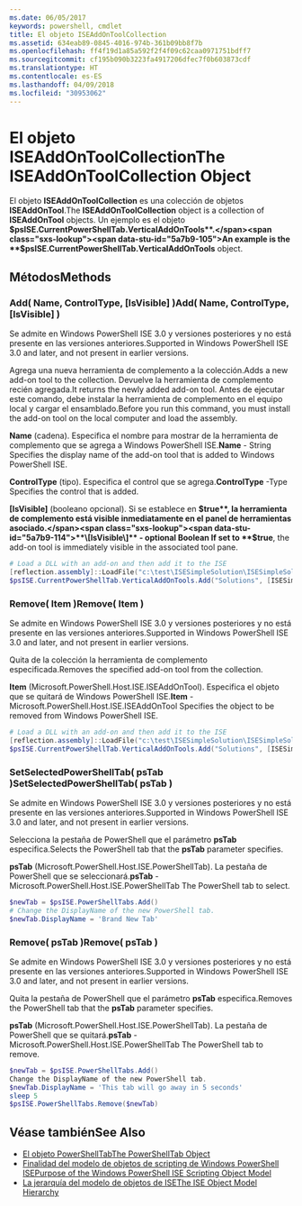 ```yaml
---
ms.date: 06/05/2017
keywords: powershell, cmdlet
title: El objeto ISEAddOnToolCollection
ms.assetid: 634eab89-0845-4016-974b-361b09bb8f7b
ms.openlocfilehash: ff4f19d1a85a592f2f4f09c62caa0971751bdff7
ms.sourcegitcommit: cf195b090b3223fa4917206dfec7f0b603873cdf
ms.translationtype: HT
ms.contentlocale: es-ES
ms.lasthandoff: 04/09/2018
ms.locfileid: "30953062"
---
```

# <a name="the-iseaddontoolcollection-object"></a><span data-ttu-id="5a7b9-103">El objeto ISEAddOnToolCollection</span><span class="sxs-lookup"><span data-stu-id="5a7b9-103">The ISEAddOnToolCollection Object</span></span>

<span data-ttu-id="5a7b9-104">El objeto **ISEAddOnToolCollection** es una colección de objetos **ISEAddOnTool**.</span><span class="sxs-lookup"><span data-stu-id="5a7b9-104">The **ISEAddOnToolCollection** object is a collection of **ISEAddOnTool** objects.</span></span> <span data-ttu-id="5a7b9-105">Un ejemplo es el objeto **$psISE.CurrentPowerShellTab.VerticalAddOnTools**.</span><span class="sxs-lookup"><span data-stu-id="5a7b9-105">An example is the **$psISE.CurrentPowerShellTab.VerticalAddOnTools** object.</span></span>

## <a name="methods"></a><span data-ttu-id="5a7b9-106">Métodos</span><span class="sxs-lookup"><span data-stu-id="5a7b9-106">Methods</span></span>

### <a name="add-name-controltype-isvisible-"></a><span data-ttu-id="5a7b9-107">Add\( Name, ControlType, \[IsVisible\] \)</span><span class="sxs-lookup"><span data-stu-id="5a7b9-107">Add\( Name, ControlType, \[IsVisible\] \)</span></span>

<span data-ttu-id="5a7b9-108">Se admite en Windows PowerShell ISE 3.0 y versiones posteriores y no está presente en las versiones anteriores.</span><span class="sxs-lookup"><span data-stu-id="5a7b9-108">Supported in Windows PowerShell ISE 3.0 and later, and not present in earlier versions.</span></span>

<span data-ttu-id="5a7b9-109">Agrega una nueva herramienta de complemento a la colección.</span><span class="sxs-lookup"><span data-stu-id="5a7b9-109">Adds a new add-on tool to the collection.</span></span> <span data-ttu-id="5a7b9-110">Devuelve la herramienta de complemento recién agregada.</span><span class="sxs-lookup"><span data-stu-id="5a7b9-110">It returns the newly added add-on tool.</span></span> <span data-ttu-id="5a7b9-111">Antes de ejecutar este comando, debe instalar la herramienta de complemento en el equipo local y cargar el ensamblado.</span><span class="sxs-lookup"><span data-stu-id="5a7b9-111">Before you run this command, you must install the add-on tool on the local computer and load the assembly.</span></span>

<span data-ttu-id="5a7b9-112">**Name** (cadena). Especifica el nombre para mostrar de la herramienta de complemento que se agrega a Windows PowerShell ISE.</span><span class="sxs-lookup"><span data-stu-id="5a7b9-112">**Name** - String Specifies the display name of the add-on tool that is added to Windows PowerShell ISE.</span></span>

<span data-ttu-id="5a7b9-113">**ControlType** (tipo). Especifica el control que se agrega.</span><span class="sxs-lookup"><span data-stu-id="5a7b9-113">**ControlType** -Type Specifies the control that is added.</span></span>

<span data-ttu-id="5a7b9-114">**\[IsVisible\]** (booleano opcional). Si se establece en **$true**, la herramienta de complemento está visible inmediatamente en el panel de herramientas asociado.</span><span class="sxs-lookup"><span data-stu-id="5a7b9-114">**\[IsVisible\]** - optional Boolean If set to **$true**, the add-on tool is immediately visible in the associated tool pane.</span></span>

```powershell
# Load a DLL with an add-on and then add it to the ISE
[reflection.assembly]::LoadFile("c:\test\ISESimpleSolution\ISESimpleSolution.dll")
$psISE.CurrentPowerShellTab.VerticalAddOnTools.Add("Solutions", [ISESimpleSolution.Solution], $true)
```

### <a name="remove-item-"></a><span data-ttu-id="5a7b9-115">Remove\( Item \)</span><span class="sxs-lookup"><span data-stu-id="5a7b9-115">Remove\( Item \)</span></span>

<span data-ttu-id="5a7b9-116">Se admite en Windows PowerShell ISE 3.0 y versiones posteriores y no está presente en las versiones anteriores.</span><span class="sxs-lookup"><span data-stu-id="5a7b9-116">Supported in Windows PowerShell ISE 3.0 and later, and not present in earlier versions.</span></span>

<span data-ttu-id="5a7b9-117">Quita de la colección la herramienta de complemento especificada.</span><span class="sxs-lookup"><span data-stu-id="5a7b9-117">Removes the specified add-on tool from the collection.</span></span>

<span data-ttu-id="5a7b9-118">**Item** (Microsoft.PowerShell.Host.ISE.ISEAddOnTool). Especifica el objeto que se quitará de Windows PowerShell ISE.</span><span class="sxs-lookup"><span data-stu-id="5a7b9-118">**Item** - Microsoft.PowerShell.Host.ISE.ISEAddOnTool Specifies the object to be removed from Windows PowerShell ISE.</span></span>

```powershell
# Load a DLL with an add-on and then add it to the ISE
[reflection.assembly]::LoadFile("c:\test\ISESimpleSolution\ISESimpleSolution.dll")
$psISE.CurrentPowerShellTab.VerticalAddOnTools.Add("Solutions", [ISESimpleSolution.Solution], $true)
```

### <a name="setselectedpowershelltab-pstab-"></a><span data-ttu-id="5a7b9-119">SetSelectedPowerShellTab\( psTab \)</span><span class="sxs-lookup"><span data-stu-id="5a7b9-119">SetSelectedPowerShellTab\( psTab \)</span></span>

<span data-ttu-id="5a7b9-120">Se admite en Windows PowerShell ISE 3.0 y versiones posteriores y no está presente en las versiones anteriores.</span><span class="sxs-lookup"><span data-stu-id="5a7b9-120">Supported in Windows PowerShell ISE 3.0 and later, and not present in earlier versions.</span></span>

<span data-ttu-id="5a7b9-121">Selecciona la pestaña de PowerShell que el parámetro **psTab** especifica.</span><span class="sxs-lookup"><span data-stu-id="5a7b9-121">Selects the PowerShell tab that the **psTab** parameter specifies.</span></span>

<span data-ttu-id="5a7b9-122">**psTab** (Microsoft.PowerShell.Host.ISE.PowerShellTab). La pestaña de PowerShell que se seleccionará.</span><span class="sxs-lookup"><span data-stu-id="5a7b9-122">**psTab** - Microsoft.PowerShell.Host.ISE.PowerShellTab The PowerShell tab to select.</span></span>

```powershell
$newTab = $psISE.PowerShellTabs.Add()
# Change the DisplayName of the new PowerShell tab.
$newTab.DisplayName = 'Brand New Tab'
```

### <a name="remove-pstab-"></a><span data-ttu-id="5a7b9-123">Remove\( psTab \)</span><span class="sxs-lookup"><span data-stu-id="5a7b9-123">Remove\( psTab \)</span></span>

<span data-ttu-id="5a7b9-124">Se admite en Windows PowerShell ISE 3.0 y versiones posteriores y no está presente en las versiones anteriores.</span><span class="sxs-lookup"><span data-stu-id="5a7b9-124">Supported in Windows PowerShell ISE 3.0 and later, and not present in earlier versions.</span></span>

<span data-ttu-id="5a7b9-125">Quita la pestaña de PowerShell que el parámetro **psTab** especifica.</span><span class="sxs-lookup"><span data-stu-id="5a7b9-125">Removes the PowerShell tab that the **psTab** parameter specifies.</span></span>

<span data-ttu-id="5a7b9-126">**psTab** (Microsoft.PowerShell.Host.ISE.PowerShellTab). La pestaña de PowerShell que se quitará.</span><span class="sxs-lookup"><span data-stu-id="5a7b9-126">**psTab** - Microsoft.PowerShell.Host.ISE.PowerShellTab The PowerShell tab to remove.</span></span>

```powershell
$newTab = $psISE.PowerShellTabs.Add()
Change the DisplayName of the new PowerShell tab.
$newTab.DisplayName = 'This tab will go away in 5 seconds'
sleep 5
$psISE.PowerShellTabs.Remove($newTab)
```

## <a name="see-also"></a><span data-ttu-id="5a7b9-127">Véase también</span><span class="sxs-lookup"><span data-stu-id="5a7b9-127">See Also</span></span>

- [<span data-ttu-id="5a7b9-128">El objeto PowerShellTab</span><span class="sxs-lookup"><span data-stu-id="5a7b9-128">The PowerShellTab Object</span></span>](The-PowerShellTab-Object.md)
- [<span data-ttu-id="5a7b9-129">Finalidad del modelo de objetos de scripting de Windows PowerShell ISE</span><span class="sxs-lookup"><span data-stu-id="5a7b9-129">Purpose of the Windows PowerShell ISE Scripting Object Model</span></span>](Purpose-of-the-Windows-PowerShell-ISE-Scripting-Object-Model.md)
- [<span data-ttu-id="5a7b9-130">La jerarquía del modelo de objetos de ISE</span><span class="sxs-lookup"><span data-stu-id="5a7b9-130">The ISE Object Model Hierarchy</span></span>](The-ISE-Object-Model-Hierarchy.md)
